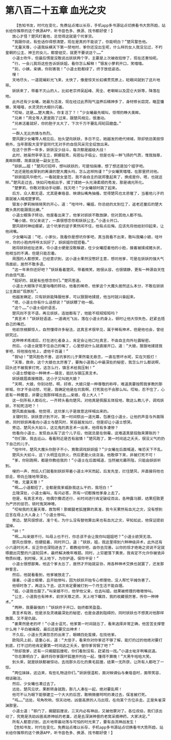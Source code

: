 # 第八百二十五章 血光之灾
        【告知书友，时代在变化，免费站点难以长存，手机app多书源站点切换看书大势所趋，站长给你推荐的这个换源APP，听书音色多、换源、找书都好使！】
       放心才怪？楚风盯着他，总觉得这就是个坑爹货。
       “我跟你说，有些话你得想清楚，现在是真的不能说了，你能明白？”楚风警告他。
       “无量天尊，小道我纵横天下第一禁地时，爹你还没出生呢，什么样的女人我没见过，不朽皇朝的公主、神王的女儿，都曾结交，就更不要说这个……”
       小道士吹牛，但最后愣是没敢说出妖妖两个字，主要是上次被收拾惨了，现在还害怕呢。
       “行，一会儿我将这些告诉妖妖姐，看你怎么解释！”银发小萝莉开口，笑嘻嘻。
       “别，小姨，亲姨，你别害我！”小道士脸都绿了，终于放低姿态。
       嗖！
       天地尽头，一道斑斓彩光飞来，太快了，像是惊天长虹横贯荒原上，眨眼间就到了这片地带。
       妖妖来了，带着不灭山的人，比如老宗师吴起峰、周全、老喇嘛以及昆仑大妖等，降落在地。
       此外还有少女曦，她最为活泼，现在经过此界阳气滋养后精神多了，身材修长窈窕，略显慵懒，笑嘻嘻，水灵灵的大眼扑闪着。
       “哎呦，这是……楚大魔头，你复活了？！”少女曦最先喊叫，惊愕的睁大美眸。
       “兄弟！”周全等人更是跑了过来，跟楚风相见，很激动。
       “兄弟活着就好，你的胆子太大了，下次千万不要乱闯轮回磨盘。”
       ……
       一群人无比热情与热烈。
       楚风跟少女曦等人相见后，抬头望向妖妖，多日不见，她越发的绝代倾城，除却依旧美丽惊艳外，当年那股大变宇宙同代无对手的自信风采完全绽放出来。
       在这个世界一年多，妖妖没少战斗，每次都是越级大战！
       此时，她虽然亭亭玉立，婀娜挺秀，宛若仙子临尘，但是也有一种飞扬的气质，惟我独尊，美眸斜瞟，简直就是一副女王范。
       “妖妖……姐！”楚风打招呼，想叫妖妖的，可是怕挨揍，想了想还是加个姐字吧。
       “这还是脸皮厚到的离谱的楚大魔头吗，怎么这样拘谨？”少女曦笑嘻嘻，在那里挤对他。
       “妖妖姐风华绝代，一看就是女皇范，我不由自主的就郑重起来了，换成是你，嗯，也就这样。”楚风走过去，快如闪电般出手，揉了揉她一头光滑柔顺的秀发，那是魂光所化。
       “楚萝莉，你敢对我动手动脚，找灭吧！”少女曦顿时跳了起来。
       后方，众人都无语，尤其是秦珞音、映谪仙嘴角抽搐，觉得楚风也太悲催了，当着他儿子的面就被人喊成楚萝莉。
       银发小萝莉映晓晓笑的开心，道：“哇咔咔，曦姐，你总结的太到位了，返老还童后的楚大魔头真的能跟我比嫩。”
       小道士眼珠子转动，他是看出来了，他爹对妖妖不敢放肆，但对其他人都不怕。
       “曦小娘，你父亲说了，一直很想念你和妖妖公主。”小道士开口。
       楚风顿时神经绷紧，这个坑爹的逆子果然闲不住，他有点后悔，应该先将他给封印起来，让他闭嘴。
       少女曦叫道：“呸，小家伙，我看你是想坑你爹吧，真当我看不出来，敢叫我曦小娘，哇咔咔，你的小脸肉呼呼太玩好了，妖妖姐你捏捏看。”
       她将妖妖给扯进来，令小道士硬是没敢躲避，任少女曦捏着他的小脸，接着被揉成猪头状，他相当的不满，但是只能忍着。
       周围的人都想笑，已经意识到，这小道士果然没憋好主意，想坑他爹，可是在妖妖的强大气场面前，居然不敢多语。
       “这一年来你还好吧？”妖妖看着楚风，带着微笑，她很从容，也很镇静，更有一种源自天性的自信气度。
       “挺好的，就是有些想念你们。”楚风答道。
       小道士大眼珠子叽里咕噜的转动，他看的稀奇，他爹这个大魔头居然这么本分，不敢在妖妖公主面前“现原形”。
       他越发确定，只有妖妖能降服他爹，可以狠狠地揉搓，他当时就兴奋起来。
       “嗯，小道士你有什么话想说？”妖妖瞟了他一眼。
       “这个……”小道士组织语言。
       楚风则不言不语，再见妖妖，连娃都有了，他能不规规矩矩吗？
       “真言术！”妖妖轻语道，一道魂光飞出，落在小道士的身上，顿时让他大惊失色，赶紧去捂自己的嘴巴。
       他前世根脚惊人，自然懂得许多秘法，这真言术很罕见，属于稀有神术，但是他也会，曾经研究过。
       这种神术练成后，打在进化者身上，肯定会让他口吐真言，不由自主向外吐露秘密。
       然后，小道士就管不住自己的嘴了，心里想说什么就直接开口，道：“大娘，狠狠地揉搓我爹吧，将他按在地上，虐他千百遍！”
       “我%@！”楚风脸色不善，这坑爹的儿子果然毫无悬念，一直在憋坏水呢，实在欠殴打！
       “天尊，救命，这个大娘也太厉害了，要掏小道我心中最深处的秘密，我怎么什么都说啊，回头还不被我爹打死，这怎么行，镇言术给我压制！”
       小道士想催动一种神术——镇言，抵抗与镇压真言术。
       妖妖娥眉直接微跳，这小子又叫她大娘？
       “天啊，大娘，你别动怒，啊，好疼，大娘只是一种尊敬的称呼，难道真要按照我爹教的那样喊，你才不会动怒，可是，我确定他是在坑我啊，打死我也不会那么叫。哎呦，忍不住了，心底有一种魔音，非要让我那样喊出去……亲娘，母上大人！”
       这一刻所有人都石化，一齐转头看向楚风，对他真是佩服五体投地，敢这么教儿子，调戏妖妖，不知死活吧？！
       楚风面皮抽搐，他觉得，这坑爹儿子是故意这样喊出来的。
       关键时刻，妖妖意识到不对，第一时间祭出一道光幕，包裹住小道士，让他的声音与外面隔绝，同时妖妖再看向小道士与楚风时，笑容越发灿烂，但是却让小道士想哭。
       旁边，楚风头大如斗，这见鬼的真言术一出来，他得有多凄惨？
       他看向小道士，发现自从有了这个儿子后，他就总是在倒霉，这难道真是投胎来算账的？
       “你们聊，我去巡山，看看附近是否有敌情！”楚风跑了，第一时间逃之夭夭，很没义气的扔下自己的儿子。
       “哇咔咔，楚风大魔头你胆子不小，竟敢调戏妖妖姐？”少女曦在后面喊道，唯恐天下不乱。
       楚风头大如斗，这丫头明显在拱火，然后更是火烧浇油，他敢停下来，非被打死不可！
       “爹，你别跑啊，都是你教给我的！”小道士在后面喊道，当然被光幕所阻，只能由妖妖听到。
       嗖的一声，然后人们就看到妖妖带着小道士冲天而起，后发先至，拦住楚风，并直接将他也掠走，带向丘陵地带深处。
       “嗷，无量天尊！”
       “啊……小道都招了，全都是我爹威胁我这么干的，我坦白！”
       丘陵深处，小道士痛叫，有问必答，所有一切都推他爹身上去了。
       但是，有真言术在，他偶尔撒谎还行，长时间进行肯定破绽百出，各种露马脚，结果招致更为严厉的惩罚，顿时鬼哭神嚎。
       “哎呦我的无量天尊，救驾啊！那瘸腿老狐狸算的真准，我今天果然有血光之灾，没有想到应言在母上大人身上！”小道士惨叫。
       旁边，楚风很想说，准个毛，为什么没有替他算出来也有血光之灾，早知如此，他保证提前溜掉。
       “砰！”
       “啊……叫亲娘不行，叫母上也不行，你总该不会让我你叫姐姐吧？”小道士欲哭无泪。
       楚风也很惨，但硬挺着，同时开口，道：“妖妖，姐，我这里得到六种神级异术，此外还有小六道时光术，反正你也深陷进去了，都教给你吧，由你去完善。以你的惊才绝艳之资说不定就琢磨出完整的六道轮回术，最终解决晚年难题。同时，上穷碧落下黄泉，我肯定不允许你被诡异物质纠缠，到时候，天上地下，为你护道，保你平安！”
       小道士很想鄙夷，他这个爹太怂了，居然才开始就妥协，用各种神术交换也就罢了，还发那种誓言。
       然后，他就看看到，他爹被放走了。
       接着，小道士眼晕，且开始惨叫，因为妖妖开始专心修理他，没人帮忙平摊伤害了。
       他顿时急了，再这么下去，这次肯定要被打到一个月生活不能自理。
       “姐，小道我也服了。”叫亲娘不行，他学他父亲，也去叫姐，结果被修理的嗷嗷惨叫。
       “公主，小道我也有神术，前世天尊之资，天上地下瞩目，我的收藏很厉害，传你一种神术。”
       “两种，我要最强的！”妖妖终于开口，始终都笑盈盈。
       真言术有效，但是涉及灵魂最深处的秘密，也是会遇到阻碍的，同时妖妖也不想真对他那样施展，又不是仇敌。
       “姜果然是老的坏！”小道士诅咒，他爹第一时间就怂了，看来选择非常正确，他苦苦支撑管什么用？平白被痛殴，最后还是要交出神术！
       不久后，小道士充满怨念的出来了，眼睛四处踅摸，在找他爹。
       欧阳风上前，语重心长，道：“大侄子，看来你对你爹还不够了解，能打的过的他绝对要打到底，打不过的他肯定要第一时间逃之夭夭，替你爹背锅了吧？”
       “除却我爹，还有一只瘸腿狐狸呢，你们看到没有，赶紧找一找。”小道士呲牙咧嘴说道。
       “你总算明白了，最终将你爹跟坏狐狸并列在一起，懂得不算晚！”大黑牛哈哈大笑。
       到头来，就是妖妖都被惊动，去找那头石化的黄毛狐狸，结果一无所获，让所有人都吃了一惊。
       “两位妹妹，这边来，有些礼物送你们。”妖妖很温和，面对映谪仙与秦珞音时，面带笑容，相谈融洽。
       然后，少女曦也凑过去了。
       远处，楚风见状，果断转身就跑，那几人凑在一起，绝对要乱啊！
       他可不认为眼下能够建立一个大大的后宫，敢稍微傻呵呵的凑过去，保准被打死。
       “呜……”远处，号角吹响，惊天动地，凶兽高原的人马出现，在向某个方位杀去，正是朱雀深渊那里。
       小道士道：“邪门了，瘸腿狐狸说，三天内必有神战，又被他蒙对了。各位叔伯，我们该出动了，究竟是洗劫凶兽高原神祇的老巢，还是去深渊神兽的老窝采摘神药，大家决定。”
       所有人都意识到，这片地带最动荡与可怕的时光来了，要有血流神战发生！
       【告知书友，时代在变化，免费站点难以长存，手机app多书源站点切换看书大势所趋，站长给你推荐的这个换源APP，听书音色多、换源、找书都好使！】